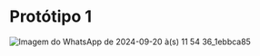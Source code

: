 # Protótipo 1
![Imagem do WhatsApp de 2024-09-20 à(s) 11 54 36_1ebbca85](https://github.com/user-attachments/assets/a99d62ac-5b19-4626-9752-e229662b8479)
